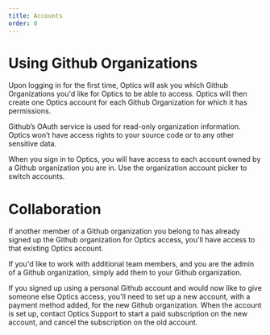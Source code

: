 ```yaml
---
title: Accounts
order: 0
---
```


# Using Github Organizations

Upon logging in for the first time, Optics will ask you which Github Organizations you'd like for Optics to be able to access. Optics will then create one Optics account for each Github Organization for which it has permissions.

Github’s OAuth service is used for read-only organization information. Optics won’t have access rights to your source code or to any other sensitive data.

When you sign in to Optics, you will have access to each account owned by a Github organization you are in. Use the organization account picker to switch accounts.

# Collaboration

If another member of a Github organization you belong to has already signed up the Github organization for Optics access, you'll have access to that existing Optics account.

If you'd like to work with additional team members, and you are the admin of a Github organization, simply add them to your Github organization.

If you signed up using a personal Github account and would now like to give someone else Optics access, you'll need to set up a new account, with a payment method added, for the new Github organization. When the account is set up, contact Optics Support to start a paid subscription on the new account, and cancel the subscription on the old account.

